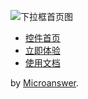 ![下拉框首页图](https://file.microanswer.cn/home_of_layuidropdown.png)

- [控件首页](http://layuidropdown.microanswer.cn/)
- [立即体验](http://test.microanswer.cn/page/dropdown.html)
- [使用文档](http://test.microanswer.cn/page/dropdown.html?github)

by [Microanswer](https://www.microanswer.cn).
